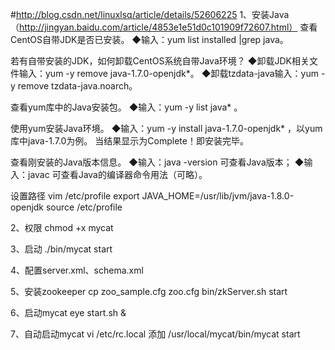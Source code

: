 #http://blog.csdn.net/linuxlsq/article/details/52606225
1、安装Java（http://jingyan.baidu.com/article/4853e1e51d0c101909f72607.html）
查看CentOS自带JDK是否已安装。
◆输入：yum list installed |grep java。


若有自带安装的JDK，如何卸载CentOS系统自带Java环境？
◆卸载JDK相关文件输入：yum -y remove java-1.7.0-openjdk*。
◆卸载tzdata-java输入：yum -y remove tzdata-java.noarch。



查看yum库中的Java安装包。
◆输入：yum -y list java* 。



使用yum安装Java环境。
◆输入：yum -y install java-1.7.0-openjdk* ，以yum库中java-1.7.0为例。 
  当结果显示为Complete！即安装完毕。


查看刚安装的Java版本信息。
◆输入：java -version 可查看Java版本；
◆输入：javac 可查看Java的编译器命令用法（可略）。

设置路径
vim /etc/profile
export JAVA_HOME=/usr/lib/jvm/java-1.8.0-openjdk
source /etc/profile

2、权限
chmod +x mycat

3、启动
./bin/mycat start

4、配置server.xml、schema.xml

5、安装zookeeper
cp zoo_sample.cfg zoo.cfg
bin/zkServer.sh start 

6、启动mycat eye
start.sh &


7、自动启动mycat
vi  /etc/rc.local 
添加 /usr/local/mycat/bin/mycat start

